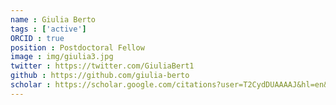 ```yaml
---
name : Giulia Berto
tags : ['active']
ORCID : true
position : Postdoctoral Fellow
image : img/giulia3.jpg
twitter : https://twitter.com/GiuliaBert1
github : https://github.com/giulia-berto
scholar : https://scholar.google.com/citations?user=T2CydDUAAAAJ&hl=en&oi=ao
---
```

